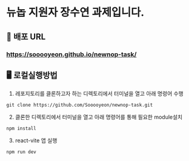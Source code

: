 # 뉴놉 지원자 장수연 과제입니다.

## 🚀 배포 URL
### https://sooooyeon.github.io/newnop-task/

## 🖥️ 로컬실행방법
1. 레포지토리를 클론하고자 하는 디렉토리에서 터미널을 열고 아래 명령어 수행
```
git clone https://github.com/Sooooyeon/newnop-task.git
```

2. 클론한 디렉토리에서 터미널을 열고 아래 명령어를 통해 필요한 module설치
```
npm install
```

3. react-vite 앱 실행
```
npm run dev
```

